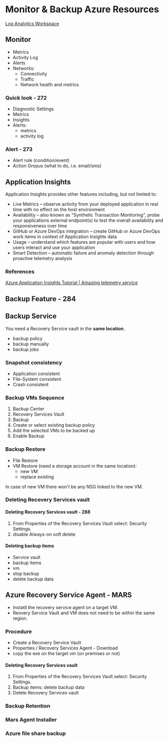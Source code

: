 # Monitor & Backup Azure Resources
[Log Analytics Workspace](LogAnalyticsWorkspace.md)

## Monitor
- Metrics
- Activity Log
- Alerts
- Networks:
    - Connectivity
    - Traffic
    - Network health and metrics

### Quick look - 272
- Diagnostic Settings
- Metrics
- Insights
- Alerts:
    - metrics
    - activity log
### Alert - 273
- Alert rule (condition/event)
- Action Gropus (what to do, i.e. email/sms)



## Application Insights
Application Insights provides other features including, but not limited to:

- Live Metrics – observe activity from your deployed application in real time with no effect on the host environment
- Availability – also known as “Synthetic Transaction Monitoring”, probe your applications external endpoint(s) to test the overall availability and responsiveness over time
- GitHub or Azure DevOps integration – create GitHub or Azure DevOps work items in context of Application Insights data
- Usage – understand which features are popular with users and how users interact and use your application
- Smart Detection – automatic failure and anomaly detection through proactive telemetry analysis

### References

[Azure Application Insights Tutorial | Amazing telemetry service](https://www.youtube.com/watch?v=A0jAeGf2zUQ&t=541s)


## Backup Feature - 284
## Backup Service
You need a Recovery Service vault in the **same location**.
- backup policy
- backup manually
- backup jobs
### Snapshot consistency
- Application consistent
- File-System consistent
- Crash consistent

### Backup VMs Sequence
1. Backup Center
2. Recovery Services Vault
3. Backup
4. Create or select existing backup policy
5. Add the selected VMs to be backed up
6. Enable Backup

### Backup Restore
- File Restore
- VM Restore (need a storage account in the same location):
    - new VM
    - replace existing

In case of new VM there won't be any NSG linked to the new VM.

### Deleting Recovery Services vault
#### Deleting Recovery Services vault - 288
<ol>
<li>From Properties of the Recovery Services Vault select: Security Settings.</li>
<li>disable Always-on soft delete</li>
</ol>

#### Deleting backup items
- Service vault
- backup items
- vm
- stop backup
- delete backup data



    
## Azure Recovery Service Agent - MARS
- Instatll the recovery service agent on a target VM.
- Reovery Service Vault and VM does not need to be within the same region.
### Procedure
- Create a Recovery Service Vault
- Properties / Recovery Services Agent - Download
- copy the exe on the target vm (on premises or not)


#### Deleting Recovery Services vault
<ol>
<li>From Properties of the Recovery Services Vault select: Security Settings.</li>
<li>Backup items: delete backup data</li>
<li>Delete Recovery Services vault</li>
</ol>

### Backup Retention
### Mars Agent Installer
### Azure file share backup